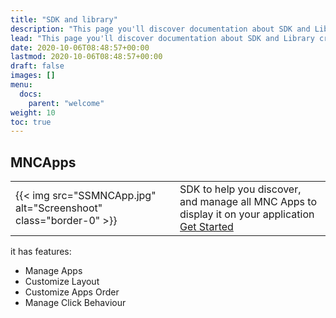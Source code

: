 ```yaml
---
title: "SDK and library"
description: "This page you'll discover documentation about SDK and Library created by mobile team at MNC Innovation Center"
lead: "This page you'll discover documentation about SDK and Library created by mobile team at MNC Innovation Center"
date: 2020-10-06T08:48:57+00:00
lastmod: 2020-10-06T08:48:57+00:00
draft: false
images: []
menu:
  docs:
    parent: "welcome"
weight: 10
toc: true
---
```


## MNCApps

| | |
| --- | -------- |
| {{< img src="SSMNCApp.jpg" alt="Screenshoot"  class="border-0" >}}|SDK to help you discover, and manage all MNC Apps to display it on your application [Get Started](../../mncapps/cms/) |

it has features:

- Manage Apps
- Customize Layout
- Customize Apps Order
- Manage Click Behaviour
